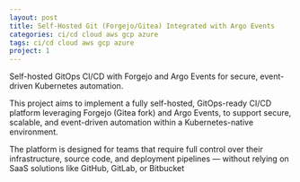 ```yaml
---
layout: post
title: Self-Hosted Git (Forgejo/Gitea) Integrated with Argo Events
categories: ci/cd cloud aws gcp azure
tags: ci/cd cloud aws gcp azure
project: 1
---
```


Self-hosted GitOps CI/CD with Forgejo and Argo Events for secure, event-driven Kubernetes automation.

<!--more-->

This project aims to implement a fully self-hosted, GitOps-ready CI/CD platform leveraging Forgejo (Gitea fork) and Argo Events, to support secure, scalable, and event-driven automation within a Kubernetes-native environment.

The platform is designed for teams that require full control over their infrastructure, source code, and deployment pipelines — without relying on SaaS solutions like GitHub, GitLab, or Bitbucket